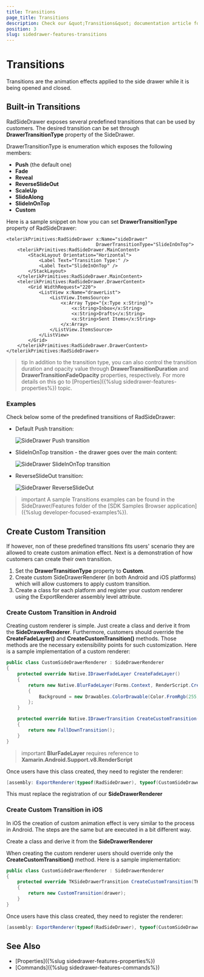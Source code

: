 ```yaml
---
title: Transitions
page_title: Transitions
description: Check our &quot;Transitions&quot; documentation article for Telerik SideDrawer for Xamarin control.
position: 3
slug: sidedrawer-features-transitions
---
```


# Transitions

Transitions are the animation effects applied to the side drawer while it is being opened and closed.

## Built-in Transitions

RadSideDrawer exposes several predefined transitions that can be used by customers. The desired transition can be set through **DrawerTransitionType** property of the SideDrawer. 

DrawerTransitionType is enumeration which exposes the following members:

* **Push** (the default one)
* **Fade**
* **Reveal**
* **ReverseSlideOut**
* **ScaleUp**
* **SlideAlong**
* **SlideInOnTop**
* **Custom**

Here is a sample snippet on how you can set **DrawerTransitionType** property of RadSideDrawer:

```XAML
<telerikPrimitives:RadSideDrawer x:Name="sideDrawer" 
                                 DrawerTransitionType="SlideInOnTop">
    <telerikPrimitives:RadSideDrawer.MainContent>
		<StackLayout Orientation="Horizontal">
			<Label Text="Transition Type:" />
			<Label Text="SlideInOnTop" />
		</StackLayout>
    </telerikPrimitives:RadSideDrawer.MainContent>
    <telerikPrimitives:RadSideDrawer.DrawerContent>
		<Grid WidthRequest="220">
			<ListView x:Name="drawerList">
				<ListView.ItemsSource>
					<x:Array Type="{x:Type x:String}">
						<x:String>Inbox</x:String>
						<x:String>Drafts</x:String>
						<x:String>Sent Items</x:String>
					</x:Array>
				</ListView.ItemsSource>
			</ListView>
		</Grid>
    </telerikPrimitives:RadSideDrawer.DrawerContent>
</telerikPrimitives:RadSideDrawer>
```

>tip In addition to the transition type, you can also control the transition duration and opacity value through **DrawerTransitionDuration** and **DrawerTransitionFadeOpacity** properties, respectively. For more details on this go to [Properties]({%slug sidedrawer-features-properties%}) topic.

### Examples

Check below some of the predefined transitions of RadSideDrawer:

* Default Push transition:

	![SideDrawer Push transition](images/sidedrawer_push.gif)

* SlideInOnTop transition - the drawer goes over the main content:

	![SideDrawer SlideInOnTop transition](images/sidedrawer_slidein.gif)

* ReverseSlideOut transition:

	![SideDrawer ReverseSlideOut](images/sidedrawer_reverseslideout.gif)

>important A sample Transitions examples can be found in the SideDrawer/Features folder of the [SDK Samples Browser application]({%slug developer-focused-examples%}).

## Create Custom Transition

If however, non of these predefined transitions fits users' scenario they are allowed to create custom animation effect. Next is a demonstration of how customers can create their own transition.

1. Set the **DrawerTransitionType** property to **Custom**. 
1. Create custom SideDrawerRenderer (in both Android and iOS platforms) which will allow customers to apply custom transition.
1. Create a class for each platform and register your custom renderer using the ExportRenderer assembly level attribute.

### Create Custom Transition in Android

Creating custom renderer is simple. Just create a class and derive it from the **SideDrawerRenderer**. Furthermore, customers should override the **CreateFadeLayer()** and **CreateCustomTransition()** methods. Those methods are the necessary extensibility points for such customization. Here is a sample implementation of a custom renderer:

```C#
public class CustomSideDrawerRenderer : SideDrawerRenderer
{
    protected override Native.IDrawerFadeLayer CreateFadeLayer()
    {
        return new Native.BlurFadeLayer(Forms.Context, RenderScript.Create(Forms.Context))
        {
            Background = new Drawables.ColorDrawable(Color.FromRgb(255, 200, 255).ToAndroid())
        };
    }

    protected override Native.IDrawerTransition CreateCustomTransition()
    {
        return new FallDownTransition();
    }
}
```

>important **BlurFadeLayer** requires reference to **Xamarin.Android.Support.v8.RenderScript**

Once users have this class created, they need to register the renderer:

```C#
[assembly: ExportRenderer(typeof(RadSideDrawer), typeof(CustomSideDrawerRenderer))]
```

This must replace the registration of our **SideDrawerRenderer**

### Create Custom Transition in iOS

In iOS the creation of custom animation effect is very similar to the process in Android. The steps are the same but are executed in a bit different way.

Create a class and derive it from the **SideDrawerRenderer**

When creating the custom renderer users should override only the **CreateCustomTransition()** method. Here is a sample implementation:

```C#
public class CustomSideDrawerRenderer : SideDrawerRenderer
{
    protected override TKSideDrawerTransition CreateCustomTransition(TKSideDrawer drawer)
    {
        return new CustomTransition(drawer);
    }
}
```

Once users have this class created, they need to register the renderer:

```C#
[assembly: ExportRenderer(typeof(RadSideDrawer), typeof(CustomSideDrawerRenderer))]
```

## See Also

- [Properties]({%slug sidedrawer-features-properties%})
- [Commands]({%slug sidedrawer-features-commands%})
